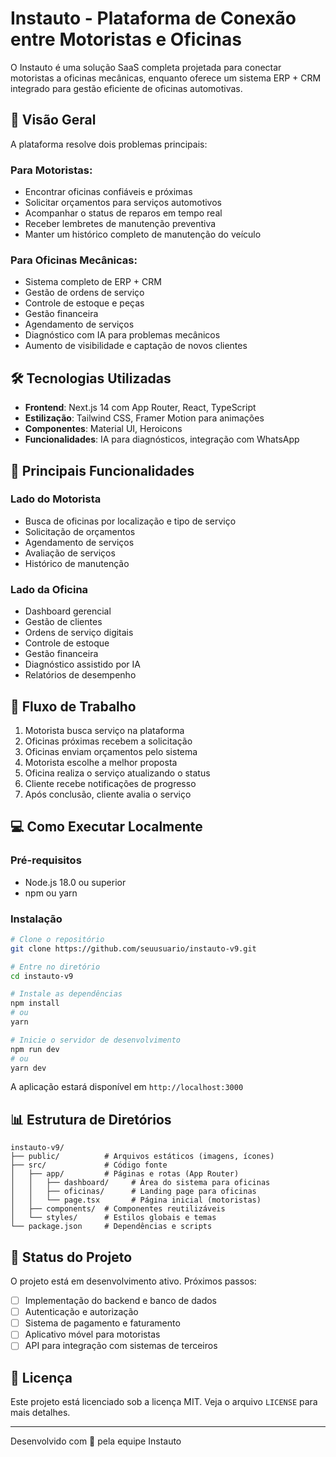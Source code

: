 # Instauto - Plataforma de Conexão entre Motoristas e Oficinas

O Instauto é uma solução SaaS completa projetada para conectar motoristas a oficinas mecânicas, enquanto oferece um sistema ERP + CRM integrado para gestão eficiente de oficinas automotivas.

## 🚀 Visão Geral

A plataforma resolve dois problemas principais:

### Para Motoristas:
- Encontrar oficinas confiáveis e próximas
- Solicitar orçamentos para serviços automotivos
- Acompanhar o status de reparos em tempo real
- Receber lembretes de manutenção preventiva
- Manter um histórico completo de manutenção do veículo

### Para Oficinas Mecânicas:
- Sistema completo de ERP + CRM
- Gestão de ordens de serviço
- Controle de estoque e peças
- Gestão financeira
- Agendamento de serviços
- Diagnóstico com IA para problemas mecânicos
- Aumento de visibilidade e captação de novos clientes

## 🛠️ Tecnologias Utilizadas

- **Frontend**: Next.js 14 com App Router, React, TypeScript
- **Estilização**: Tailwind CSS, Framer Motion para animações
- **Componentes**: Material UI, Heroicons
- **Funcionalidades**: IA para diagnósticos, integração com WhatsApp

## 📱 Principais Funcionalidades

### Lado do Motorista
- Busca de oficinas por localização e tipo de serviço
- Solicitação de orçamentos
- Agendamento de serviços
- Avaliação de serviços
- Histórico de manutenção

### Lado da Oficina
- Dashboard gerencial
- Gestão de clientes
- Ordens de serviço digitais
- Controle de estoque
- Gestão financeira
- Diagnóstico assistido por IA
- Relatórios de desempenho

## 🔄 Fluxo de Trabalho

1. Motorista busca serviço na plataforma
2. Oficinas próximas recebem a solicitação
3. Oficinas enviam orçamentos pelo sistema
4. Motorista escolhe a melhor proposta
5. Oficina realiza o serviço atualizando o status
6. Cliente recebe notificações de progresso
7. Após conclusão, cliente avalia o serviço

## 💻 Como Executar Localmente

### Pré-requisitos
- Node.js 18.0 ou superior
- npm ou yarn

### Instalação

```bash
# Clone o repositório
git clone https://github.com/seuusuario/instauto-v9.git

# Entre no diretório
cd instauto-v9

# Instale as dependências
npm install
# ou
yarn

# Inicie o servidor de desenvolvimento
npm run dev
# ou
yarn dev
```

A aplicação estará disponível em `http://localhost:3000`

## 📊 Estrutura de Diretórios

```
instauto-v9/
├── public/          # Arquivos estáticos (imagens, ícones)
├── src/             # Código fonte
│   ├── app/         # Páginas e rotas (App Router)
│   │   ├── dashboard/     # Área do sistema para oficinas
│   │   ├── oficinas/      # Landing page para oficinas
│   │   └── page.tsx       # Página inicial (motoristas)
│   ├── components/  # Componentes reutilizáveis
│   └── styles/      # Estilos globais e temas
└── package.json     # Dependências e scripts
```

## 🚧 Status do Projeto

O projeto está em desenvolvimento ativo. Próximos passos:

- [ ] Implementação do backend e banco de dados
- [ ] Autenticação e autorização
- [ ] Sistema de pagamento e faturamento
- [ ] Aplicativo móvel para motoristas
- [ ] API para integração com sistemas de terceiros

## 📜 Licença

Este projeto está licenciado sob a licença MIT. Veja o arquivo `LICENSE` para mais detalhes.

---

Desenvolvido com 💙 pela equipe Instauto
